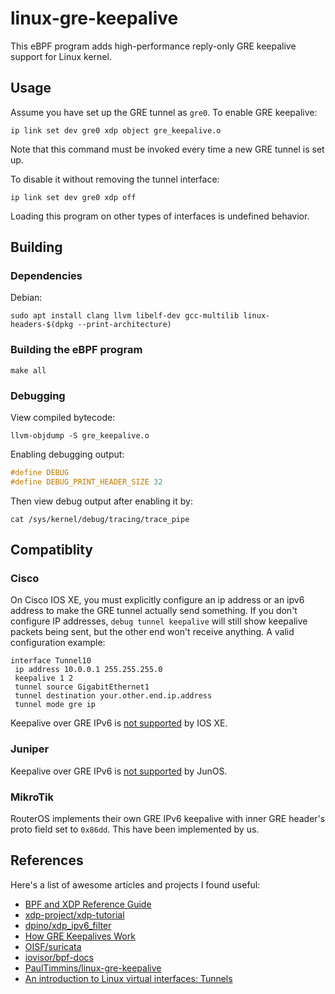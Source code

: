 # linux-gre-keepalive

This eBPF program adds high-performance reply-only GRE keepalive support for Linux kernel.

## Usage

Assume you have set up the GRE tunnel as `gre0`. To enable GRE keepalive:

```shell
ip link set dev gre0 xdp object gre_keepalive.o
```

Note that this command must be invoked every time a new GRE tunnel is set up.

To disable it without removing the tunnel interface:

```shell
ip link set dev gre0 xdp off
```

Loading this program on other types of interfaces is undefined behavior.

## Building

### Dependencies

Debian:

```shell
sudo apt install clang llvm libelf-dev gcc-multilib linux-headers-$(dpkg --print-architecture)
```

### Building the eBPF program

```shell
make all
```

### Debugging

View compiled bytecode:

```shell
llvm-objdump -S gre_keepalive.o
```

Enabling debugging output:

```c
#define DEBUG
#define DEBUG_PRINT_HEADER_SIZE 32
```

Then view debug output after enabling it by:

```shell
cat /sys/kernel/debug/tracing/trace_pipe
```

## Compatiblity

### Cisco

On Cisco IOS XE, you must explicitly configure an ip address or an ipv6 address to make the GRE tunnel actually send something. If you don't configure IP addresses, `debug tunnel keepalive` will still show keepalive packets being sent, but the other end won't receive anything. A valid configuration example:

```
interface Tunnel10
 ip address 10.0.0.1 255.255.255.0
 keepalive 1 2
 tunnel source GigabitEthernet1
 tunnel destination your.other.end.ip.address
 tunnel mode gre ip
```

Keepalive over GRE IPv6 is [not supported](https://www.cisco.com/c/en/us/td/docs/ios-xml/ios/interface/configuration/xe-16-6/ir-xe-16-6-book/ir-gre-ipv6-tunls-xe.html#GUID-B8369497-671A-4B51-A749-A81971011A29) by IOS XE.

### Juniper

Keepalive over GRE IPv6 is [not supported](https://www.juniper.net/documentation/en_US/junos/topics/concept/gre-keepalive-time-overview.html) by JunOS.

### MikroTik

RouterOS implements their own GRE IPv6 keepalive with inner GRE header's proto field set to `0x86dd`. This have been implemented by us.

## References

Here's a list of awesome articles and projects I found useful:

* [BPF and XDP Reference Guide](https://docs.cilium.io/en/latest/bpf/)
* [xdp-project/xdp-tutorial](https://github.com/xdp-project/xdp-tutorial)
* [dpino/xdp_ipv6_filter](https://github.com/dpino/xdp_ipv6_filter)
* [How GRE Keepalives Work](https://www.cisco.com/c/en/us/support/docs/ip/generic-routing-encapsulation-gre/63760-gre-keepalives-63760.html)
* [OISF/suricata](https://github.com/OISF/suricata)
* [iovisor/bpf-docs](https://github.com/iovisor/bpf-docs)
* [PaulTimmins/linux-gre-keepalive](https://github.com/PaulTimmins/linux-gre-keepalive)
* [An introduction to Linux virtual interfaces: Tunnels](https://developers.redhat.com/blog/2019/05/17/an-introduction-to-linux-virtual-interfaces-tunnels/)